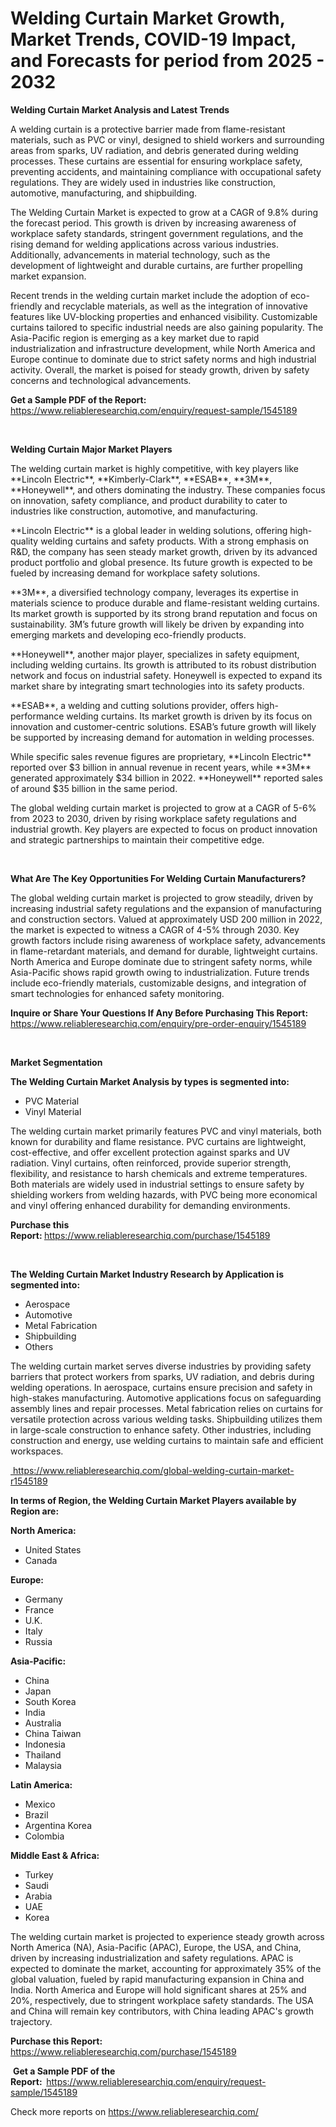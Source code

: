 <p><h1>Welding Curtain Market Growth, Market Trends, COVID-19 Impact, and Forecasts for period from 2025 - 2032</h1></p><p><strong>Welding Curtain Market Analysis and Latest Trends</strong></p>
<p><p>A welding curtain is a protective barrier made from flame-resistant materials, such as PVC or vinyl, designed to shield workers and surrounding areas from sparks, UV radiation, and debris generated during welding processes. These curtains are essential for ensuring workplace safety, preventing accidents, and maintaining compliance with occupational safety regulations. They are widely used in industries like construction, automotive, manufacturing, and shipbuilding.</p><p>The Welding Curtain Market is expected to grow at a CAGR of 9.8% during the forecast period. This growth is driven by increasing awareness of workplace safety standards, stringent government regulations, and the rising demand for welding applications across various industries. Additionally, advancements in material technology, such as the development of lightweight and durable curtains, are further propelling market expansion.</p><p>Recent trends in the welding curtain market include the adoption of eco-friendly and recyclable materials, as well as the integration of innovative features like UV-blocking properties and enhanced visibility. Customizable curtains tailored to specific industrial needs are also gaining popularity. The Asia-Pacific region is emerging as a key market due to rapid industrialization and infrastructure development, while North America and Europe continue to dominate due to strict safety norms and high industrial activity. Overall, the market is poised for steady growth, driven by safety concerns and technological advancements.</p></p>
<p><strong>Get a Sample PDF of the Report:&nbsp;</strong> <a href="https://www.reliableresearchiq.com/enquiry/request-sample/1545189?utm_campaign=2209&utm_medium=2&utm_source=Github&utm_content=ia&utm_term=26012025&utm_id=welding-curtain">https://www.reliableresearchiq.com/enquiry/request-sample/1545189</a></p>
<p>&nbsp;</p>
<p><strong>Welding Curtain Major Market Players</strong></p>
<p><p>The welding curtain market is highly competitive, with key players like **Lincoln Electric**, **Kimberly-Clark**, **ESAB**, **3M**, **Honeywell**, and others dominating the industry. These companies focus on innovation, safety compliance, and product durability to cater to industries like construction, automotive, and manufacturing.</p><p>**Lincoln Electric** is a global leader in welding solutions, offering high-quality welding curtains and safety products. With a strong emphasis on R&D, the company has seen steady market growth, driven by its advanced product portfolio and global presence. Its future growth is expected to be fueled by increasing demand for workplace safety solutions.</p><p>**3M**, a diversified technology company, leverages its expertise in materials science to produce durable and flame-resistant welding curtains. Its market growth is supported by its strong brand reputation and focus on sustainability. 3M’s future growth will likely be driven by expanding into emerging markets and developing eco-friendly products.</p><p>**Honeywell**, another major player, specializes in safety equipment, including welding curtains. Its growth is attributed to its robust distribution network and focus on industrial safety. Honeywell is expected to expand its market share by integrating smart technologies into its safety products.</p><p>**ESAB**, a welding and cutting solutions provider, offers high-performance welding curtains. Its market growth is driven by its focus on innovation and customer-centric solutions. ESAB’s future growth will likely be supported by increasing demand for automation in welding processes.</p><p>While specific sales revenue figures are proprietary, **Lincoln Electric** reported over $3 billion in annual revenue in recent years, while **3M** generated approximately $34 billion in 2022. **Honeywell** reported sales of around $35 billion in the same period.</p><p>The global welding curtain market is projected to grow at a CAGR of 5-6% from 2023 to 2030, driven by rising workplace safety regulations and industrial growth. Key players are expected to focus on product innovation and strategic partnerships to maintain their competitive edge.</p></p>
<p>&nbsp;</p>
<p><strong>What Are The Key Opportunities For Welding Curtain Manufacturers?</strong></p>
<p><p>The global welding curtain market is projected to grow steadily, driven by increasing industrial safety regulations and the expansion of manufacturing and construction sectors. Valued at approximately USD 200 million in 2022, the market is expected to witness a CAGR of 4-5% through 2030. Key growth factors include rising awareness of workplace safety, advancements in flame-retardant materials, and demand for durable, lightweight curtains. North America and Europe dominate due to stringent safety norms, while Asia-Pacific shows rapid growth owing to industrialization. Future trends include eco-friendly materials, customizable designs, and integration of smart technologies for enhanced safety monitoring.</p></p>
<p><strong>Inquire or Share Your Questions If Any Before Purchasing This Report:</strong> <a href="https://www.reliableresearchiq.com/enquiry/pre-order-enquiry/1545189?utm_campaign=2209&utm_medium=2&utm_source=Github&utm_content=ia&utm_term=26012025&utm_id=welding-curtain">https://www.reliableresearchiq.com/enquiry/pre-order-enquiry/1545189</a></p>
<p>&nbsp;</p>
<p><strong>Market Segmentation</strong></p>
<p><strong>The Welding Curtain Market Analysis by types is segmented into:</strong></p>
<p><ul><li>PVC Material</li><li>Vinyl Material</li></ul></p>
<p><p>The welding curtain market primarily features PVC and vinyl materials, both known for durability and flame resistance. PVC curtains are lightweight, cost-effective, and offer excellent protection against sparks and UV radiation. Vinyl curtains, often reinforced, provide superior strength, flexibility, and resistance to harsh chemicals and extreme temperatures. Both materials are widely used in industrial settings to ensure safety by shielding workers from welding hazards, with PVC being more economical and vinyl offering enhanced durability for demanding environments.</p></p>
<p><strong>Purchase this Report:&nbsp;</strong><a href="https://www.reliableresearchiq.com/purchase/1545189?utm_campaign=2209&utm_medium=2&utm_source=Github&utm_content=ia&utm_term=26012025&utm_id=welding-curtain">https://www.reliableresearchiq.com/purchase/1545189</a></p>
<p>&nbsp;</p>
<p><strong>The Welding Curtain Market Industry Research by Application is segmented into:</strong></p>
<p><ul><li>Aerospace</li><li>Automotive</li><li>Metal Fabrication</li><li>Shipbuilding</li><li>Others</li></ul></p>
<p><p>The welding curtain market serves diverse industries by providing safety barriers that protect workers from sparks, UV radiation, and debris during welding operations. In aerospace, curtains ensure precision and safety in high-stakes manufacturing. Automotive applications focus on safeguarding assembly lines and repair processes. Metal fabrication relies on curtains for versatile protection across various welding tasks. Shipbuilding utilizes them in large-scale construction to enhance safety. Other industries, including construction and energy, use welding curtains to maintain safe and efficient workspaces.</p></p>
<p><a href="https://www.reliableresearchiq.com/global-welding-curtain-market-r1545189?utm_campaign=2209&utm_medium=2&utm_source=Github&utm_content=ia&utm_term=26012025&utm_id=welding-curtain">&nbsp;https://www.reliableresearchiq.com/global-welding-curtain-market-r1545189</a></p>
<p><strong>In terms of Region, the Welding Curtain Market Players available by Region are:</strong></p>
<p>
    <p> <strong> North America: </strong>
        <ul>
            <li>United States</li>
            <li>Canada</li>
        </ul>
        </p> 
    <p> <strong> Europe: </strong>
        <ul>
            <li>Germany</li>
            <li>France</li>
            <li>U.K.</li>
            <li>Italy</li>
            <li>Russia</li>
        </ul>
        </p> 
    <p> <strong> Asia-Pacific: </strong>
        <ul>
            <li>China</li>
            <li>Japan</li>
            <li>South Korea</li>
            <li>India</li>
            <li>Australia</li>
            <li>China Taiwan</li>
            <li>Indonesia</li>
            <li>Thailand</li>
            <li>Malaysia</li>
        </ul>
        </p> 
    <p> <strong> Latin America: </strong>
        <ul>
            <li>Mexico</li>
            <li>Brazil</li>
            <li>Argentina Korea</li>
            <li>Colombia</li>
        </ul>
        </p> 
    <p> <strong> Middle East & Africa: </strong>
        <ul>
            <li>Turkey</li>
            <li>Saudi</li>
            <li>Arabia</li>
            <li>UAE</li>
            <li>Korea</li>
        </ul>
    </p>
    </p>
<p><p>The welding curtain market is projected to experience steady growth across North America (NA), Asia-Pacific (APAC), Europe, the USA, and China, driven by increasing industrialization and safety regulations. APAC is expected to dominate the market, accounting for approximately 35% of the global valuation, fueled by rapid manufacturing expansion in China and India. North America and Europe will hold significant shares at 25% and 20%, respectively, due to stringent workplace safety standards. The USA and China will remain key contributors, with China leading APAC's growth trajectory.</p></p>
<p><strong>Purchase this Report: </strong><a href="https://www.reliableresearchiq.com/purchase/1545189?utm_campaign=2209&utm_medium=2&utm_source=Github&utm_content=ia&utm_term=26012025&utm_id=welding-curtain">https://www.reliableresearchiq.com/purchase/1545189</a></p>
<p>&nbsp;<strong>Get a Sample PDF of the Report:&nbsp;&nbsp;</strong><a href="https://www.reliableresearchiq.com/enquiry/request-sample/1545189?utm_campaign=2209&utm_medium=2&utm_source=Github&utm_content=ia&utm_term=26012025&utm_id=welding-curtain">https://www.reliableresearchiq.com/enquiry/request-sample/1545189</a></p>
<p><strong></strong></p>
<p>Check more reports on <a href="https://www.reliableresearchiq.com/?utm_campaign=2209&utm_medium=2&utm_source=Github&utm_content=ia&utm_term=26012025&utm_id=welding-curtain">https://www.reliableresearchiq.com/</a></p>